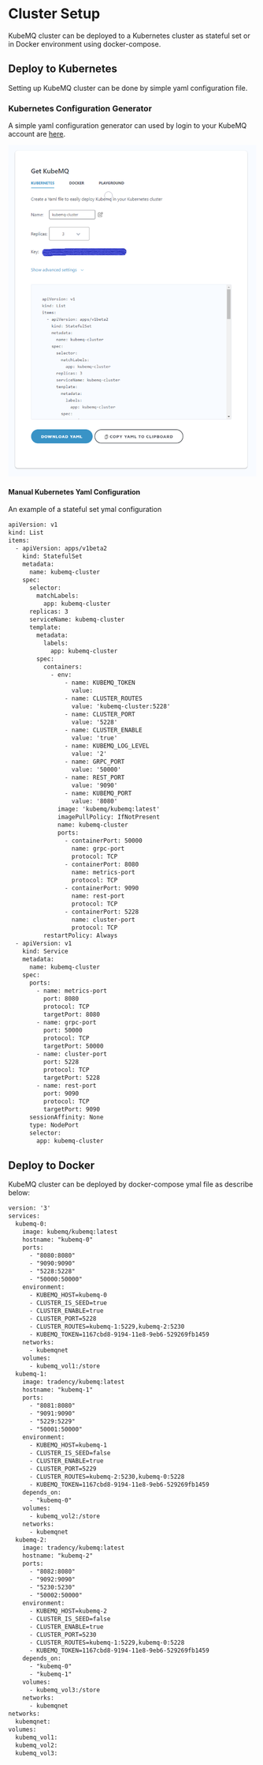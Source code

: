 # Cluster Setup

KubeMQ cluster can be deployed to a Kubernetes cluster as stateful set or in Docker environment using docker-compose.

## Deploy to Kubernetes

Setting up KubeMQ cluster can be done by simple yaml configuration file.

### Kubernetes Configuration Generator
A simple yaml configuration generator can used by login to your KubeMQ account are [here](https://account.kubemq.io/home/get-kubemq/kubernetes).


 ![](kubernetes-yaml-configuration-generator.PNG)


#### Manual Kubernetes Yaml Configuration

An example of a stateful set ymal configuration
```
apiVersion: v1
kind: List
items:
  - apiVersion: apps/v1beta2
    kind: StatefulSet
    metadata:
      name: kubemq-cluster
    spec:
      selector:
        matchLabels:
          app: kubemq-cluster
      replicas: 3
      serviceName: kubemq-cluster
      template:
        metadata:
          labels:
            app: kubemq-cluster
        spec:
          containers:
            - env:
                - name: KUBEMQ_TOKEN
                  value: 
                - name: CLUSTER_ROUTES
                  value: 'kubemq-cluster:5228'
                - name: CLUSTER_PORT
                  value: '5228'
                - name: CLUSTER_ENABLE
                  value: 'true'
                - name: KUBEMQ_LOG_LEVEL
                  value: '2'
                - name: GRPC_PORT
                  value: '50000'
                - name: REST_PORT
                  value: '9090'
                - name: KUBEMQ_PORT
                  value: '8080'
              image: 'kubemq/kubemq:latest'
              imagePullPolicy: IfNotPresent
              name: kubemq-cluster
              ports:
                - containerPort: 50000
                  name: grpc-port
                  protocol: TCP
                - containerPort: 8080
                  name: metrics-port
                  protocol: TCP
                - containerPort: 9090
                  name: rest-port
                  protocol: TCP
                - containerPort: 5228
                  name: cluster-port
                  protocol: TCP
          restartPolicy: Always
  - apiVersion: v1
    kind: Service
    metadata:
      name: kubemq-cluster
    spec:
      ports:
        - name: metrics-port
          port: 8080
          protocol: TCP
          targetPort: 8080
        - name: grpc-port
          port: 50000
          protocol: TCP
          targetPort: 50000
        - name: cluster-port
          port: 5228
          protocol: TCP
          targetPort: 5228
        - name: rest-port
          port: 9090
          protocol: TCP
          targetPort: 9090
      sessionAffinity: None
      type: NodePort
      selector:
        app: kubemq-cluster

```

## Deploy to Docker

KubeMQ cluster can be deployed by docker-compose ymal file as describe below:

```
version: '3'
services:
  kubemq-0:
    image: kubemq/kubemq:latest
    hostname: "kubemq-0"
    ports:
      - "8080:8080"
      - "9090:9090"
      - "5228:5228"
      - "50000:50000"
    environment:
      - KUBEMQ_HOST=kubemq-0
      - CLUSTER_IS_SEED=true
      - CLUSTER_ENABLE=true
      - CLUSTER_PORT=5228
      - CLUSTER_ROUTES=kubemq-1:5229,kubemq-2:5230
      - KUBEMQ_TOKEN=1167cbd8-9194-11e8-9eb6-529269fb1459
    networks:
      - kubemqnet
    volumes:
      - kubemq_vol1:/store
  kubemq-1:
    image: tradency/kubemq:latest
    hostname: "kubemq-1"
    ports:
      - "8081:8080"
      - "9091:9090"
      - "5229:5229"
      - "50001:50000"
    environment:
      - KUBEMQ_HOST=kubemq-1
      - CLUSTER_IS_SEED=false
      - CLUSTER_ENABLE=true
      - CLUSTER_PORT=5229
      - CLUSTER_ROUTES=kubemq-2:5230,kubemq-0:5228
      - KUBEMQ_TOKEN=1167cbd8-9194-11e8-9eb6-529269fb1459
    depends_on:
      - "kubemq-0"
    volumes:
      - kubemq_vol2:/store
    networks:
      - kubemqnet
  kubemq-2:
    image: tradency/kubemq:latest
    hostname: "kubemq-2"
    ports:
      - "8082:8080"
      - "9092:9090"
      - "5230:5230"
      - "50002:50000"
    environment:
      - KUBEMQ_HOST=kubemq-2
      - CLUSTER_IS_SEED=false
      - CLUSTER_ENABLE=true
      - CLUSTER_PORT=5230
      - CLUSTER_ROUTES=kubemq-1:5229,kubemq-0:5228
      - KUBEMQ_TOKEN=1167cbd8-9194-11e8-9eb6-529269fb1459
    depends_on:
      - "kubemq-0"
      - "kubemq-1"
    volumes:
      - kubemq_vol3:/store
    networks:
      - kubemqnet
networks:
  kubemqnet:
volumes:
  kubemq_vol1:
  kubemq_vol2:
  kubemq_vol3:
```
